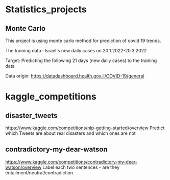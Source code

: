 # Statistics_projects
## Monte Carlo
This project is using monte carlo method for prediction of covid 19 trends.

The training data : Israel's new daily cases on 20.1.2022-20.3.2022

Target: Predicting the following 21 days (new daily cases) to the training data

Data origin: https://datadashboard.health.gov.il/COVID-19/general

# kaggle_competitions

## disaster_tweets
https://www.kaggle.com/competitions/nlp-getting-started/overview
Predict which Tweets are about real disasters and which ones are not

## contradictory-my-dear-watson
https://www.kaggle.com/competitions/contradictory-my-dear-watson/overview
Label each two sentences - are they entailment/neutral/contradiction.

